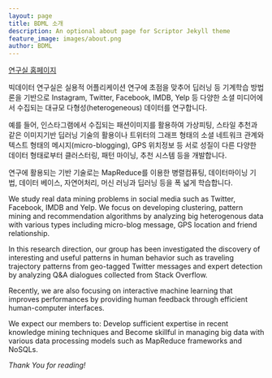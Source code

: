```yaml
---
layout: page
title: BDML 소개
description: An optional about page for Scriptor Jekyll theme
feature_image: images/about.png
author: BDML
---
```


[연구실 홈페이지](https://nongaussian.github.io/#firstPage)

빅데이터 연구실은 실용적 어플리케이션 연구에 초점을 맞추어 딥러닝 등 기계학습 방법론을 기반으로 Instagram, Twitter, Facebook, IMDB, Yelp 등 다양한 소셜 미디어에서 수집되는 대규모 다형성(heterogeneous) 데이터를 연구합니다.

예를 들어, 인스타그램에서 수집되는 패션이미지를 활용하여 가상피팅, 스타일 추천과 같은 이미지기반 딥러닝 기술의 활용이나 트위터의 그래프 형태의 소셜 네트워크 관계와 텍스트 형태의 메시지(micro-blogging), GPS 위치정보 등 서로 성질이 다른 다양한 데이터 형태로부터 클러스터링, 패턴 마이닝, 추천 시스템 등을 개발합니다.

연구에 활용되는 기반 기술로는 MapReduce를 이용한 병렬컴퓨팅, 데이터마이닝 기법, 데이터 베이스, 자연어처리, 머신 러닝과 딥러닝 등을 폭 넓게 학습합니다.

We study real data mining problems in social media such as Twitter, Facebook, IMDB and Yelp. We focus on developing clustering, pattern mining and recommendation algorithms by analyzing big heterogenous data with various types including micro-blog message, GPS location and friend relationship.

In this research direction, our group has been investigated the discovery of interesting and useful patterns in human behavior such as traveling trajectory patterns from geo-tagged Twitter messages and expert detection by analyzing Q&A dialogues collected from Stack Overflow.

Recently, we are also focusing on interactive machine learning that improves performances by providing human feedback through efficient human-computer interfaces.

We expect our members to: Develop sufficient expertise in recent knowledge mining techniques and Become skillful in managing big data with various data processing models such as MapReduce frameworks and NoSQLs.

*Thank You for reading!*
